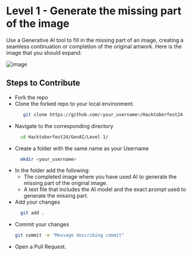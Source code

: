 # Level 1 - Generate the missing part of the image
Use a Generative AI tool to fill in the missing part of an image, creating a seamless continuation or completion of the original artwork. Here is the image that you should expand:


![image](https://github.com/user-attachments/assets/269fc3af-b36f-46ae-a85a-fc56d8e42183)


## Steps to Contribute
+ Fork the repo
+ Clone the forked repo to your local environment.
  ```bash
     git clone https://github.com/<your_username>/Hacktoberfest24
  ```
+ Navigate to the corresponding directory
  ```bash
    cd Hacktoberfest24/GenAI/Level 1/
  ```
+ Create a folder with the same name as your Username
  ```bash
    mkdir <your_username>
  ```
+ In the folder add the following:
  - The completed image where you have used AI to generate the missing part of the original image.
  - A text file that includes the AI model and the exact prompt used to generate the missing part.
+ Add your changes
  ```bash
    git add .
  ```
+ Commit your changes
  ```bash
  git commit -m "Message describing commit"
  ```
+ Open a Pull Request.
